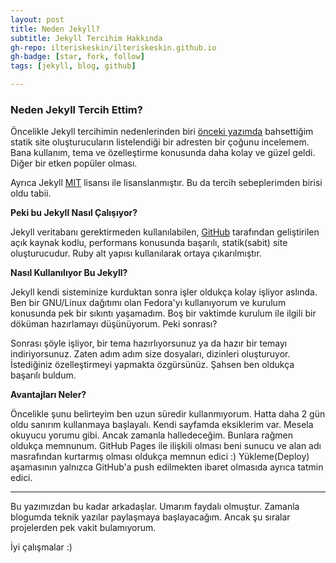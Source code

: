 ```yaml
---
layout: post
title: Neden Jekyll?
subtitle: Jekyll Tercihim Hakkında
gh-repo: ilteriskeskin/ilteriskeskin.github.io
gh-badge: [star, fork, follow]
tags: [jekyll, blog, github]

---
```


### Neden Jekyll Tercih Ettim?

Öncelikle Jekyll tercihimin nedenlerinden biri [önceki yazımda](/2018-07-30.md) bahsettiğim
statik site oluşturucuların listelendiği bir adresten bir çoğunu incelemem. Bana kullanım, tema ve özelleştirme konusunda daha kolay ve güzel geldi. Diğer bir etken popüler olması.

Ayrıca Jekyll [MIT](http://ozgurlisanslar.org.tr/mit/) lisansı ile lisanslanmıştır. Bu da tercih
sebeplerimden birisi oldu tabii. 

**Peki bu Jekyll Nasıl Çalışıyor?**

Jekyll veritabanı gerektirmeden kullanılabilen, [GitHub](https://github.com) tarafından geliştirilen
açık kaynak kodlu, performans konusunda başarılı, statik(sabit) site oluşturucudur. Ruby alt yapısı kullanılarak ortaya çıkarılmıştır. 

**Nasıl Kullanılıyor Bu Jekyll?**

Jekyll kendi sisteminize kurduktan sonra işler oldukça kolay işliyor aslında. Ben bir GNU/Linux
dağıtımı olan Fedora'yı kullanıyorum ve kurulum konusunda pek bir sıkıntı yaşamadım. Boş bir vaktimde kurulum ile ilgili bir döküman hazırlamayı düşünüyorum. Peki sonrası?

Sonrası şöyle işliyor, bir tema hazırlıyorsunuz ya da hazır bir temayı indiriyorsunuz. Zaten adım adım size dosyaları, dizinleri oluşturuyor. İstediğiniz özelleştirmeyi yapmakta özgürsünüz. Şahsen ben oldukça başarılı buldum.

**Avantajları Neler?**

Öncelikle şunu belirteyim ben uzun süredir kullanmıyorum. Hatta daha 2 gün oldu sanırım kullanmaya başlayalı. Kendi sayfamda eksiklerim var. Mesela okuyucu yorumu gibi. Ancak zamanla halledeceğim. Bunlara rağmen oldukça memnunum. GitHub Pages ile ilişkili olması beni sunucu ve alan adı masrafından kurtarmış olması oldukça memnun edici :) Yükleme(Deploy) aşamasının yalnızca GitHub'a push edilmekten ibaret olmasıda ayrıca tatmin edici. 

-----------------------------

Bu yazımızdan bu kadar arkadaşlar. Umarım faydalı olmuştur. Zamanla blogumda teknik yazılar paylaşmaya başlayacağım. Ancak şu sıralar projelerden pek vakit bulamıyorum.

İyi çalışmalar :)
